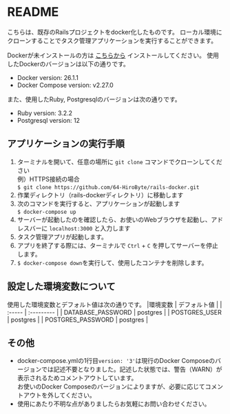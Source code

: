 # README

こちらは、既存のRailsプロジェクトをdocker化したものです。
ローカル環境にクローンすることでタスク管理アプリケーションを実行することができます。

Dockerが未インストールの方は [こちらから](https://www.docker.com/ja-jp/products/docker-desktop/) インストールしてください。
使用したDockerのバージョンは以下の通りです。
* Docker version: 26.1.1
* Docker Compose version: v2.27.0

また、使用したRuby, Postgresqlのバージョンは次の通りです。
* Ruby version: 3.2.2
* Postgresql version: 12

## アプリケーションの実行手順
1. ターミナルを開いて、任意の場所に `git clone` コマンドでクローンしてください<br>例）HTTPS接続の場合<br>`$ git clone https://github.com/64-HiroByte/rails-docker.git`
2. 作業ディレクトリ（rails-dockerディレクトリ）に移動します
3. 次のコマンドを実行すると、アプリケーションが起動します<br>`$ docker-compose up`
4. サーバーが起動したのを確認したら、お使いのWebブラウザを起動し、アドレスバーに `localhost:3000` と入力します
5. タスク管理アプリが起動します。
6. アプリを終了する際には、ターミナルで `Ctrl` + `C` を押してサーバーを停止します。
7. `$ docker-compose down`を実行して、使用したコンテナを削除します。

## 設定した環境変数について
使用した環境変数とデフォルト値は次の通りです。
|環境変数 | デフォルト値 |
| :----- | :--------- |
| DATABASE_PASSWORD | postgres |
| POSTGRES_USER | postgres |
| POSTGRES_PASSWORD | postgres |

## その他
* docker-compose.ymlの1行目`version: '3'`は現行のDocker Composeのバージョンでは記述不要となりました。記述した状態では、警告（WARN）が表示されるためコメントアウトしています。<br>お使いのDocker Composeのバージョンによりますが、必要に応じてコメントアウトを外してください。
* 使用にあたり不明な点がありましたらお気軽にお問い合わせください。